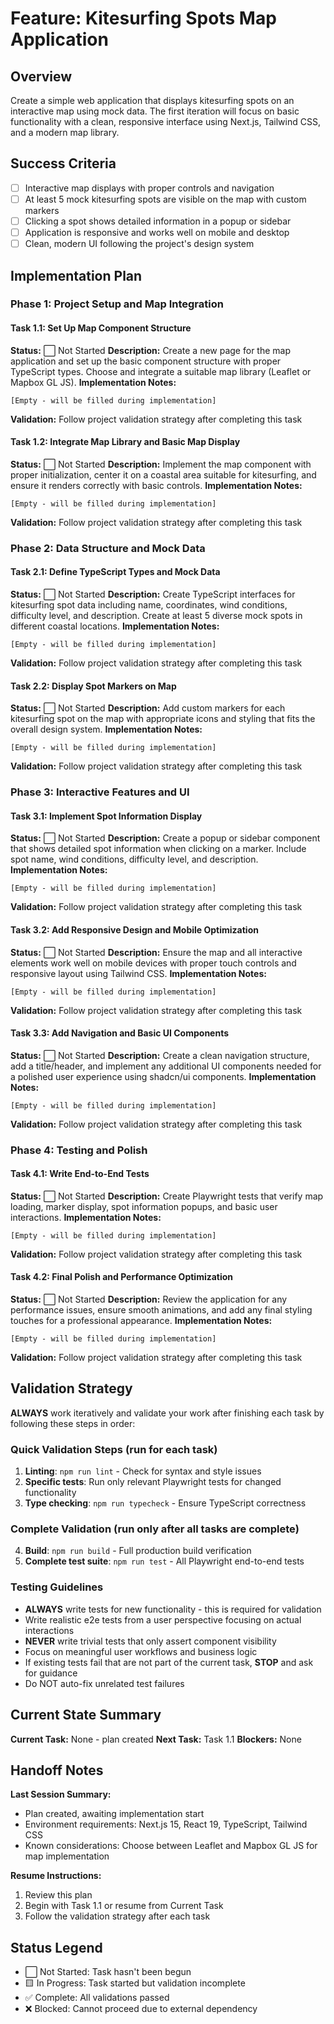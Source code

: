 # Feature: Kitesurfing Spots Map Application

## Overview
Create a simple web application that displays kitesurfing spots on an interactive map using mock data. The first iteration will focus on basic functionality with a clean, responsive interface using Next.js, Tailwind CSS, and a modern map library.

## Success Criteria
- [ ] Interactive map displays with proper controls and navigation
- [ ] At least 5 mock kitesurfing spots are visible on the map with custom markers
- [ ] Clicking a spot shows detailed information in a popup or sidebar
- [ ] Application is responsive and works well on mobile and desktop
- [ ] Clean, modern UI following the project's design system

## Implementation Plan

### Phase 1: Project Setup and Map Integration

#### Task 1.1: Set Up Map Component Structure
**Status:** ⬜ Not Started
**Description:** Create a new page for the map application and set up the basic component structure with proper TypeScript types. Choose and integrate a suitable map library (Leaflet or Mapbox GL JS).
**Implementation Notes:**
```
[Empty - will be filled during implementation]
```
**Validation:** Follow project validation strategy after completing this task

#### Task 1.2: Integrate Map Library and Basic Map Display
**Status:** ⬜ Not Started
**Description:** Implement the map component with proper initialization, center it on a coastal area suitable for kitesurfing, and ensure it renders correctly with basic controls.
**Implementation Notes:**
```
[Empty - will be filled during implementation]
```
**Validation:** Follow project validation strategy after completing this task

### Phase 2: Data Structure and Mock Data

#### Task 2.1: Define TypeScript Types and Mock Data
**Status:** ⬜ Not Started
**Description:** Create TypeScript interfaces for kitesurfing spot data including name, coordinates, wind conditions, difficulty level, and description. Create at least 5 diverse mock spots in different coastal locations.
**Implementation Notes:**
```
[Empty - will be filled during implementation]
```
**Validation:** Follow project validation strategy after completing this task

#### Task 2.2: Display Spot Markers on Map
**Status:** ⬜ Not Started
**Description:** Add custom markers for each kitesurfing spot on the map with appropriate icons and styling that fits the overall design system.
**Implementation Notes:**
```
[Empty - will be filled during implementation]
```
**Validation:** Follow project validation strategy after completing this task

### Phase 3: Interactive Features and UI

#### Task 3.1: Implement Spot Information Display
**Status:** ⬜ Not Started
**Description:** Create a popup or sidebar component that shows detailed spot information when clicking on a marker. Include spot name, wind conditions, difficulty level, and description.
**Implementation Notes:**
```
[Empty - will be filled during implementation]
```
**Validation:** Follow project validation strategy after completing this task

#### Task 3.2: Add Responsive Design and Mobile Optimization
**Status:** ⬜ Not Started
**Description:** Ensure the map and all interactive elements work well on mobile devices with proper touch controls and responsive layout using Tailwind CSS.
**Implementation Notes:**
```
[Empty - will be filled during implementation]
```
**Validation:** Follow project validation strategy after completing this task

#### Task 3.3: Add Navigation and Basic UI Components
**Status:** ⬜ Not Started
**Description:** Create a clean navigation structure, add a title/header, and implement any additional UI components needed for a polished user experience using shadcn/ui components.
**Implementation Notes:**
```
[Empty - will be filled during implementation]
```
**Validation:** Follow project validation strategy after completing this task

### Phase 4: Testing and Polish

#### Task 4.1: Write End-to-End Tests
**Status:** ⬜ Not Started
**Description:** Create Playwright tests that verify map loading, marker display, spot information popups, and basic user interactions.
**Implementation Notes:**
```
[Empty - will be filled during implementation]
```
**Validation:** Follow project validation strategy after completing this task

#### Task 4.2: Final Polish and Performance Optimization
**Status:** ⬜ Not Started
**Description:** Review the application for any performance issues, ensure smooth animations, and add any final styling touches for a professional appearance.
**Implementation Notes:**
```
[Empty - will be filled during implementation]
```
**Validation:** Follow project validation strategy after completing this task

## Validation Strategy
**ALWAYS** work iteratively and validate your work after finishing each task by following these steps in order:

### Quick Validation Steps (run for each task)
1. **Linting**: `npm run lint` - Check for syntax and style issues
2. **Specific tests**: Run only relevant Playwright tests for changed functionality
3. **Type checking**: `npm run typecheck` - Ensure TypeScript correctness

### Complete Validation (run only after all tasks are complete)
4. **Build**: `npm run build` - Full production build verification
5. **Complete test suite**: `npm run test` - All Playwright end-to-end tests

### Testing Guidelines
- **ALWAYS** write tests for new functionality - this is required for validation
- Write realistic e2e tests from a user perspective focusing on actual interactions
- **NEVER** write trivial tests that only assert component visibility
- Focus on meaningful user workflows and business logic
- If existing tests fail that are not part of the current task, **STOP** and ask for guidance
- Do NOT auto-fix unrelated test failures

## Current State Summary
**Current Task:** None - plan created
**Next Task:** Task 1.1
**Blockers:** None

## Handoff Notes
**Last Session Summary:**
- Plan created, awaiting implementation start
- Environment requirements: Next.js 15, React 19, TypeScript, Tailwind CSS
- Known considerations: Choose between Leaflet and Mapbox GL JS for map implementation

**Resume Instructions:**
1. Review this plan
2. Begin with Task 1.1 or resume from Current Task
3. Follow the validation strategy after each task

## Status Legend
- ⬜ Not Started: Task hasn't been begun
- 🟨 In Progress: Task started but validation incomplete  
- ✅ Complete: All validations passed
- ❌ Blocked: Cannot proceed due to external dependency